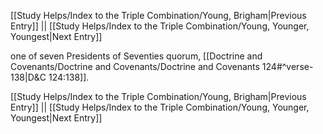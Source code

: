 [[Study Helps/Index to the Triple Combination/Young, Brigham|Previous Entry]]  ||  [[Study Helps/Index to the Triple Combination/Young, Younger, Youngest|Next Entry]]

 one of seven Presidents of Seventies quorum, [[Doctrine and Covenants/Doctrine and Covenants/Doctrine and Covenants 124#^verse-138|D&C 124:138]].

[[Study Helps/Index to the Triple Combination/Young, Brigham|Previous Entry]]  ||  [[Study Helps/Index to the Triple Combination/Young, Younger, Youngest|Next Entry]]